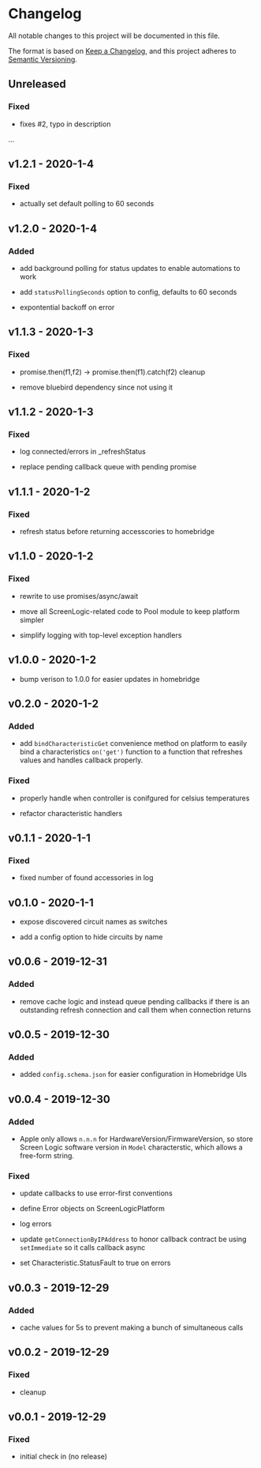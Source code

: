 # Changelog

All notable changes to this project will be documented in this file.

The format is based on [Keep a Changelog](https://keepachangelog.com/en/1.0.0/),
and this project adheres to [Semantic Versioning](https://semver.org/spec/v2.0.0.html).

## Unreleased

### Fixed

- fixes #2, typo in description

...

## v1.2.1 - 2020-1-4

### Fixed

- actually set default polling to 60 seconds

## v1.2.0 - 2020-1-4

### Added

- add background polling for status updates to enable automations to work

- add `statusPollingSeconds` option to config, defaults to 60 seconds

- expontential backoff on error

## v1.1.3 - 2020-1-3

### Fixed

- promise.then(f1,f2) -> promise.then(f1).catch(f2) cleanup

- remove bluebird dependency since not using it

## v1.1.2 - 2020-1-3

### Fixed

- log connected/errors in \_refreshStatus

- replace pending callback queue with pending promise

## v1.1.1 - 2020-1-2

### Fixed

- refresh status before returning accesscories to homebridge

## v1.1.0 - 2020-1-2

### Fixed

- rewrite to use promises/async/await

- move all ScreenLogic-related code to Pool module to keep platform simpler

- simplify logging with top-level exception handlers

## v1.0.0 - 2020-1-2

- bump verison to 1.0.0 for easier updates in homebridge

## v0.2.0 - 2020-1-2

### Added

- add `bindCharacteristicGet` convenience method on platform to easily bind a characteristics `on('get')` function to a function that refreshes values and handles callback properly.

### Fixed

- properly handle when controller is conifgured for celsius temperatures

- refactor characteristic handlers

## v0.1.1 - 2020-1-1

### Fixed

- fixed number of found accessories in log

## v0.1.0 - 2020-1-1

- expose discovered circuit names as switches

- add a config option to hide circuits by name

## v0.0.6 - 2019-12-31

### Added

- remove cache logic and instead queue pending callbacks if there is an outstanding refresh connection and call them when connection returns

## v0.0.5 - 2019-12-30

### Added

- added `config.schema.json` for easier configuration in Homebridge UIs

## v0.0.4 - 2019-12-30

### Added

- Apple only allows `n.n.n` for HardwareVersion/FirmwareVersion, so store Screen Logic software version in `Model` characterstic, which allows a free-form string.

### Fixed

- update callbacks to use error-first conventions

- define Error objects on ScreenLogicPlatform

- log errors

- update `getConnectionByIPAddress` to honor callback contract be using `setImmediate` so it calls callback async

- set Characteristic.StatusFault to true on errors

## v0.0.3 - 2019-12-29

### Added

- cache values for 5s to prevent making a bunch of simultaneous calls

## v0.0.2 - 2019-12-29

### Fixed

- cleanup

## v0.0.1 - 2019-12-29

### Fixed

- initial check in (no release)
